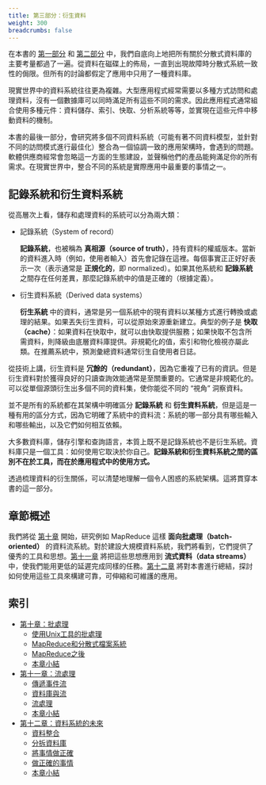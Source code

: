 ```yaml
---
title: 第三部分：衍生資料
weight: 300
breadcrumbs: false
---
```



在本書的 [第一部分](/tw/part-i) 和 [第二部分](/tw/part-ii) 中，我們自底向上地把所有關於分散式資料庫的主要考量都過了一遍。從資料在磁碟上的佈局，一直到出現故障時分散式系統一致性的侷限。但所有的討論都假定了應用中只用了一種資料庫。

現實世界中的資料系統往往更為複雜。大型應用程式經常需要以多種方式訪問和處理資料，沒有一個數據庫可以同時滿足所有這些不同的需求。因此應用程式通常組合使用多種元件：資料儲存、索引、快取、分析系統等等，並實現在這些元件中移動資料的機制。

本書的最後一部分，會研究將多個不同資料系統（可能有著不同資料模型，並針對不同的訪問模式進行最佳化）整合為一個協調一致的應用架構時，會遇到的問題。軟體供應商經常會忽略這一方面的生態建設，並聲稱他們的產品能夠滿足你的所有需求。在現實世界中，整合不同的系統是實際應用中最重要的事情之一。

## 記錄系統和衍生資料系統

從高層次上看，儲存和處理資料的系統可以分為兩大類：

* 記錄系統（System of record）

  **記錄系統**，也被稱為 **真相源（source of truth）**，持有資料的權威版本。當新的資料進入時（例如，使用者輸入）首先會記錄在這裡。每個事實正正好好表示一次（表示通常是 **正規化的**，即 normalized）。如果其他系統和 **記錄系統** 之間存在任何差異，那麼記錄系統中的值是正確的（根據定義）。

* 衍生資料系統（Derived data systems）

  **衍生系統** 中的資料，通常是另一個系統中的現有資料以某種方式進行轉換或處理的結果。如果丟失衍生資料，可以從原始來源重新建立。典型的例子是 **快取（cache）**：如果資料在快取中，就可以由快取提供服務；如果快取不包含所需資料，則降級由底層資料庫提供。非規範化的值，索引和物化檢視亦屬此類。在推薦系統中，預測彙總資料通常衍生自使用者日誌。

從技術上講，衍生資料是 **冗餘的（redundant）**，因為它重複了已有的資訊。但是衍生資料對於獲得良好的只讀查詢效能通常是至關重要的。它通常是非規範化的。可以從單個源頭衍生出多個不同的資料集，使你能從不同的 “視角” 洞察資料。

並不是所有的系統都在其架構中明確區分 **記錄系統** 和 **衍生資料系統**，但是這是一種有用的區分方式，因為它明確了系統中的資料流：系統的哪一部分具有哪些輸入和哪些輸出，以及它們如何相互依賴。

大多數資料庫，儲存引擎和查詢語言，本質上既不是記錄系統也不是衍生系統。資料庫只是一個工具：如何使用它取決於你自己。**記錄系統和衍生資料系統之間的區別不在於工具，而在於應用程式中的使用方式。**

透過梳理資料的衍生關係，可以清楚地理解一個令人困惑的系統架構。這將貫穿本書的這一部分。

## 章節概述

我們將從 [第十章](/tw/ch10) 開始，研究例如 MapReduce 這樣 **面向批處理（batch-oriented）** 的資料流系統。對於建設大規模資料系統，我們將看到，它們提供了優秀的工具和思想。[第十一章](/tw/ch11) 將把這些思想應用到 **流式資料（data streams）** 中，使我們能用更低的延遲完成同樣的任務。[第十二章](/tw/ch12) 將對本書進行總結，探討如何使用這些工具來構建可靠，可伸縮和可維護的應用。

## 索引

* [第十章：批處理](/tw/ch10)
  * [使用Unix工具的批處理](/tw/ch10#使用Unix工具的批處理)
  * [MapReduce和分散式檔案系統](/tw/ch10#MapReduce和分散式檔案系統)
  * [MapReduce之後](/tw/ch10#MapReduce之後)
  * [本章小結](/tw/ch10#本章小結)
* [第十一章：流處理](/tw/ch11)
  * [傳遞事件流](/tw/ch11#傳遞事件流)
  * [資料庫與流](/tw/ch11#資料庫與流)
  * [流處理](/tw/ch11#流處理)
  * [本章小結](/tw/ch11#本章小結)
* [第十二章：資料系統的未來](/tw/ch12)
  * [資料整合](/tw/ch12#資料整合)
  * [分拆資料庫](/tw/ch12#分拆資料庫)
  * [將事情做正確](/tw/ch12#將事情做正確)
  * [做正確的事情](/tw/ch12#做正確的事情)
  * [本章小結](/tw/ch12#本章小結)